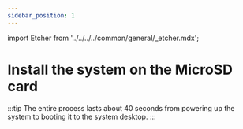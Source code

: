 ```yaml
---
sidebar_position: 1
---
```


import Etcher from '../../../../common/general/\_etcher.mdx';

# Install the system on the MicroSD card

<Etcher model="rock5a" product="Radxa ROCK 5A" pwr_tip={true} power_supply="12V/2A" sd_slot="/img/rock5a/rock5a-sd-slot.webp" />

:::tip
The entire process lasts about 40 seconds from powering up the system to booting it to the system desktop.
:::

